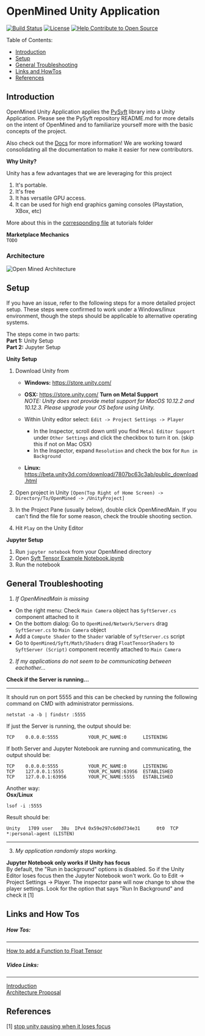 OpenMined Unity Application
=============================================

[![Build Status](https://travis-ci.org/OpenMined/OpenMined.svg?branch=master)](https://travis-ci.org/OpenMined/OpenMined)
[![License](https://img.shields.io/badge/License-Apache%202.0-blue.svg)](https://opensource.org/licenses/Apache-2.0)
[![Help Contribute to Open Source](https://www.codetriage.com/openmined/openmined/badges/users.svg)](https://www.codetriage.com/openmined/openmined)


Table of Contents:   

 * [Introduction](#introduction)
 * [Setup](#setup)
 * [General Troubleshooting](#general-troubleshooting)
 * [Links and HowTos](#links-and-how-tos)
 * [References](#references)

## Introduction

OpenMined Unity Application applies the [PySyft](https://github.com/OpenMined/PySyft) library into a Unity Application. Please see the PySyft repository README.md for more details on the intent of OpenMined and to familiarize yourself more with the basic concepts of the project.

Also check out the [Docs](https://github.com/OpenMined/Docs) for more information! We are working toward consolidating all the documentation to make it easier for new contributors.

**Why Unity?**

Unity has a few advantages that we are leveraging for this project

1. It's portable.
2. It's free
3. It has versatile GPU access.  
4. It can be used for high end graphics gaming consoles (Playstation, XBox, etc)

More about this in the [corresponding file](https://github.com/OpenMined/OpenMined/blob/master/tutorials/WhyUnity.md) at tutorials folder

**Marketplace Mechanics**  
`TODO`

### Architecture

![Open Mined Architecture](images/architecture.png)

## Setup

If you have an issue, refer to the following steps for a more detailed project setup. These steps were confirmed to work under a Windows/linux environment, though the steps should be applicable to alternative operating systems.

The steps come in two parts:   
**Part 1:** Unity Setup   
**Part 2:** Jupyter Setup

**Unity Setup**  

1. Download Unity from 
    
    - **Windows:** 
    https://store.unity.com/
    
    - **OSX:** 
    https://store.unity.com/
    **Turn on Metal Support**  
    *NOTE: Unity does not provide metal support for MacOS 10.12.2 and 10.12.3. Please upgrade your OS before using Unity.*

    - Within Unity editor select: `Edit -> Project Settings -> Player`
        - In the Inspector, scroll down until you find `Metal Editor Support` under `Other Settings` and click the checkbox to turn it on. (skip this if not on Mac OSX)
        - In the Inspector, expand `Resolution` and check the box for `Run in Background`

    - **Linux:**
      https://beta.unity3d.com/download/7807bc63c3ab/public_download.html
2. Open project in Unity `[Open(Top Right of Home Screen) -> Directory/To/OpenMined -> /UnityProject]`
3. In the Project Pane (usually below), double click OpenMinedMain. If you can't find the file for some reason, check the trouble shooting section.
4. Hit `Play` on the Unity Editor

**Jupyter Setup**

1. Run `jupyter notebook` from your OpenMined directory
2. Open [Syft Tensor Example Notebook.ipynb](https://github.com/OpenMined/OpenMined/blob/master/notebooks/demos/Syft%20Tensor%20Example%20Notebook.ipynb)
3. Run the notebook

## General Troubleshooting

1) *If OpenMinedMain is missing*
- On the right menu: Check `Main Camera` object has `SyftServer.cs` component attached to it
- On the bottom dialog: Go to `OpenMined/Network/Servers` drag `SyftServer.cs` to `Main Camera` object
- Add a `Compute Shader` to the `Shader` variable of `SyftServer.cs` script
- Go to `OpenMined/Syft/Math/Shaders` drag `FloatTensorShaders` to `SyftServer (Script)` component recently attached to `Main Camera`

2) *If my applications do not seem to be communicating between eachother...*

**Check if the Server is running...**
___
It should run on port 5555 and this can be checked by running the following command on CMD with administrator permissions.  
```
netstat -a -b | findstr :5555  
```
If just the Server is running, the output should be:  
```
TCP    0.0.0.0:5555           YOUR_PC_NAME:0      LISTENING
```
If both Server and Jupyter Notebook are running and communicating, the output should be:  

```
TCP    0.0.0.0:5555           YOUR_PC_NAME:0      LISTENING
TCP    127.0.0.1:5555         YOUR_PC_NAME:63956  ESTABLISHED
TCP    127.0.0.1:63956        YOUR_PC_NAME:5555   ESTABLISHED
```
Another way:   
**Osx/Linux**  

```  
lsof -i :5555
```
Result should be:   

```  
Unity   1709 user   38u  IPv4 0x59e297c6d0d734e31      0t0  TCP *:personal-agent (LISTEN)
```
---

3) *My application randomly stops working.*   

**Jupyter Notebook only works if Unity has focus**  
	By default, the "Run in background" options is disabled. So if the Unity Editor loses focus then the Jupyter Notebook won't work.
Go to Edit -> Project Settings -> Player. The inspector pane will now change to show the player settings. Look for the option that says "Run In Background" and check it [1]


## Links and How Tos

##### How Tos:
---
[How to add a Function to Float Tensor](https://docs.google.com/document/d/1WRd7gGLFN0Awtf86AICYIHtg3gfFWLBa5wYTthsB3i0/edit?usp=sharing)

##### Video Links:
---
[Introduction](https://www.youtube.com/watch?v=sXFmKquiVnk)  
[Architecture Proposal](https://www.youtube.com/watch?v=47enlQQcMQc)  

## References

[1] [stop unity pausing when it loses focus](https://answers.unity.com/questions/42509/stop-unity-pausing-when-it-loses-focus.html)
